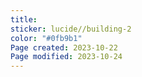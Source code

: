 ```yaml
---
title: 
sticker: lucide//building-2
color: "#0fb9b1"
Page created: 2023-10-22
Page modified: 2023-10-24
---
```

# 
